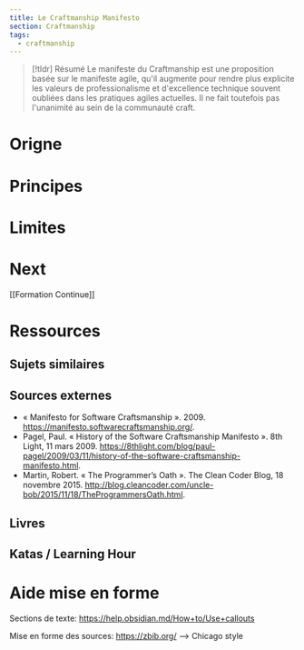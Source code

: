 ```yaml
---
title: Le Craftmanship Manifesto
section: Craftmanship
tags: 
  - craftmanship
---
```


>[!tldr] Résumé
>Le manifeste du Craftmanship est une proposition basée sur le manifeste agile, qu'il augmente pour rendre plus explicite les valeurs de professionalisme et d'excellence technique souvent oubliées dans les pratiques agiles actuelles. Il ne fait toutefois pas l'unanimité au sein de la communauté craft.

# Origne

# Principes

# Limites

# Next
[[Formation Continue]]

# Ressources
## Sujets similaires
## Sources externes
* « Manifesto for Software Craftsmanship ». 2009. https://manifesto.softwarecraftsmanship.org/.
* Pagel, Paul. « History of the Software Craftsmanship Manifesto ». 8th Light, 11 mars 2009. https://8thlight.com/blog/paul-pagel/2009/03/11/history-of-the-software-craftsmanship-manifesto.html.
 * Martin, Robert. « The Programmer’s Oath ». The Clean Coder Blog, 18 novembre 2015. http://blog.cleancoder.com/uncle-bob/2015/11/18/TheProgrammersOath.html.
## Livres
## Katas / Learning Hour

# Aide mise en forme
Sections de texte: https://help.obsidian.md/How+to/Use+callouts

Mise en forme des sources: https://zbib.org/ --> Chicago style
